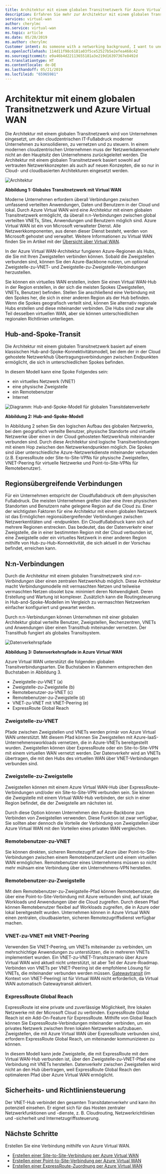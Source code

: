 ```yaml
---
title: Architektur mit einem globalen Transitnetzwerk für Azure Virtual WAN | Microsoft-Dokumentation
description: Erfahren Sie mehr zur Architektur mit einem globalen Transitnetzwerk für Azure Virtual WAN.
services: virtual-wan
author: cherylmc
ms.service: virtual-wan
ms.topic: article
ms.date: 05/20/2019
ms.author: cherylmc
Customer intent: As someone with a networking background, I want to understand global transit network architecture as it relates to Virtual WAN.
ms.openlocfilehash: 114d11f98c6181a03f5ce52527b5e2efea468c42
ms.sourcegitcommit: e9a46b4d22113655181a3e219d16397367e8492d
ms.translationtype: HT
ms.contentlocale: de-DE
ms.lasthandoff: 05/21/2019
ms.locfileid: "65965981"
---
```

# <a name="global-transit-network-architecture-and-virtual-wan"></a>Architektur mit einem globalen Transitnetzwerk und Azure Virtual WAN

Die Architektur mit einem globalen Transitnetzwerk wird von Unternehmen eingesetzt, um den cloudzentrischen IT-Fußabdruck moderner Unternehmen zu konsolidieren, zu vernetzen und zu steuern. In einem modernen cloudzentrischen Unternehmen muss der Netzwerkdatenverkehr nicht an den Hauptsitz den Unternehmens zurückgeleitet werden. Die Architektur mit einem globalen Transitnetzwerk basiert sowohl auf vertrauten Netzwerkkonzepten als auch auf neuen Konzepten, die so nur in Cloud- und cloudbasierten Architekturen eingesetzt werden.

![Architektur](./media/virtual-wan-global-transit-network-architecture/architecture2.png)

**Abbildung 1: Globales Transitnetzwerk mit Virtual WAN**

Moderne Unternehmen erfordern überall Verbindungen zwischen umfassend verteilten Anwendungen, Daten und Benutzern in der Cloud und lokal. Durch Azure Virtual WAN wird eine Architektur mit einem globalen Transitnetzwerk ermöglicht, da überall n:n-Verbindungen zwischen global verteilten VNETs, Sites, Anwendungen und Benutzern möglich sind. Azure Virtual WAN ist ein von Microsoft verwalteter Dienst. Alle Netzwerkkomponenten, aus denen dieser Dienst besteht, werden von Microsoft gehostet und verwaltet. Weitere Informationen zu Virtual WAN finden Sie im Artikel mit der [Übersicht über Virtual WAN](virtual-wan-about.md).

In der Azure Virtual WAN-Architektur fungieren Azure-Regionen als Hubs, die Sie mit Ihren Zweigstellen verbinden können. Sobald die Zweigstellen verbunden sind, können Sie den Azure-Backbone nutzen, um optional Zweigstelle-zu-VNET- und Zweigstelle-zu-Zweigstelle-Verbindungen herzustellen.

Sie können ein virtuelles WAN erstellen, indem Sie einen Virtual WAN-Hub in der Region erstellen, in der sich die meisten Spokes (Zweigstellen, VNETs, Benutzer) befinden. Stellen Sie anschließend eine Verbindung mit den Spokes her, die sich in einer anderen Region als der Hub befinden. Wenn die Spokes geografisch verteilt sind, können Sie alternativ regionale Hubs erstellen und diese miteinander verbinden. Die Hubs sind zwar alle Teil desselben virtuellen WAN, aber sie können unterschiedlichen regionalen Richtlinien unterliegen.

## <a name="hub"></a>Hub-and-Spoke-Transit

Die Architektur mit einem globalen Transitnetzwerk basiert auf einem klassischen Hub-and-Spoke-Konnektivitätsmodell, bei dem der in der Cloud gehostete Netzwerkhub Übertragungsverbindungen zwischen Endpunkten ermöglicht, die sich in unterschiedlichen Spokes befinden.
  
In diesem Modell kann eine Spoke Folgendes sein:

* ein virtuelles Netzwerk (VNET)
* eine physische Zweigstelle
* ein Remotebenutzer
* Internet

![Diagramm: Hub-and-Spoke-Modell für globalen Transitdatenverkehr](./media/virtual-wan-global-transit-network-architecture/architecture.png)

**Abbildung 2: Hub-and-Spoke-Modell**

In Abbildung 2 sehen Sie den logischen Aufbau des globalen Netzwerks, bei dem geografisch verteilte Benutzer, physische Standorte und virtuelle Netzwerke über einen in der Cloud gehosteten Netzwerkhub miteinander verbunden sind. Durch diese Architektur sind logische Transitverbindungen mit einem Hop zwischen den Netzwerkendpunkten möglich. Die Spokes sind über unterschiedliche Azure-Netzwerkdienste miteinander verbunden (z.B. ExpressRoute oder Site-to-Site-VPNs für physische Zweigstellen, VNET-Peering für virtuelle Netzwerke und Point-to-Site-VPNs für Remotebenutzer).

## <a name="crossregion"></a>Regionsübergreifende Verbindungen

Für ein Unternehmen entspricht der Cloudfußabdruck oft dem physischen Fußabdruck. Die meisten Unternehmen greifen über eine ihren physischen Standorten und Benutzern nahe gelegene Region auf die Cloud zu. Einer der wichtigsten Faktoren für eine Architektur mit einem globalen Netzwerk ist das Ermöglichen regionsübergreifender Verbindungen zwischen Netzwerkentitäten und -endpunkten. Ein Cloudfußabdruck kann sich auf mehrere Regionen erstrecken. Das bedeutet, das der Datenverkehr einer Zweigstelle, die in einer bestimmten Region mit der Cloud verbunden ist, eine Zweigstelle oder ein virtuelles Netzwerk in einer anderen Region mithilfe von Hub-zu-Hub-Konnektivität, die sich aktuell in der Vorschau befindet, erreichen kann.

## <a name="any"></a>N:n-Verbindungen

Durch die Architektur mit einem globalen Transitnetzwerk sind *n:n-Verbindungen* über einen zentralen Netzwerkhub möglich. Diese Architektur macht Verbindungsmodelle mit vermaschten Netzen und teilweise vermaschten Netzen obsolet bzw. minimiert deren Notwendigkeit. Deren Erstellung und Wartung ist komplexer. Zusätzlich kann die Routingsteuerung in Hub-and-Spoke-Modellen im Vergleich zu vermaschten Netzwerken einfacher konfiguriert und gewartet werden.

Durch n:n-Verbindungen können Unternehmen mit einer globalen Architektur global verteilte Benutzer, Zweigstellen, Rechenzentren, VNETs und Anwendungen über einen Transithub miteinander vernetzen. Der Transithub fungiert als globales Transitsystem.

![Datenverkehrspfade](./media/virtual-wan-global-transit-network-architecture/trafficpath.png)

**Abbildung 3: Datenverkehrspfade in Azure Virtual WAN**

Azure Virtual WAN unterstützt die folgenden globalen Transitverbindungsarten. Die Buchstaben in Klammern entsprechen den Buchstaben in Abbildung 3.

* Zweigstelle-zu-VNET (a)  
* Zweigstelle-zu-Zweigstelle (b)
* Remotebenutzer-zu-VNET (c)
* Remotebenutzer-zu-Zweigstelle (d)
* VNET-zu-VNET mit VNET-Peering (e)
* ExpressRoute Global Reach 

### <a name="branchvnet"></a>Zweigstelle-zu-VNET

Pfade zwischen Zweigstellen und VNETs werden primär von Azure Virtual WAN unterstützt. Mit diesem Pfad können Sie Zweigstellen mit Azure-IaaS-Unternehmensworkloads vernetzen, die in Azure-VNETs bereitgestellt wurden. Zweigstellen können über ExpressRoute oder ein Site-to-Site-VPN mit einem virtuellen WAN vernetzt werden. Der Datenverkehr wird an VNETs übertragen, die mit den Hubs des virtuellen WAN über VNET-Verbindungen verbunden sind.

### <a name="branchbranch"></a>Zweigstelle-zu-Zweigstelle

Zweigstellen können mit einem Azure Virtual WAN-Hub über ExpressRoute-Verbindungen und/oder ein Site-to-Site-VPN verbunden sein. Sie können die Zweigstelle mit einem Virtual WAN-Hub verbinden, der sich in einer Region befindet, die der Zweigstelle am nächsten ist.

Durch diese Option können Unternehmen den Azure-Backbone zum Verbinden von Zweigstellen verwenden. Diese Funktion ist zwar verfügbar, Sie sollten aber dennoch die Vorteile der Verbindung von Zweigstellen über Azure Virtual WAN mit den Vorteilen eines privaten WAN vergleichen.

### <a name="usertovnet"></a>Remotebenutzer-zu-VNET

Sie können direkten, sicheren Remotezugriff auf Azure über Point-to-Site-Verbindungen zwischen einem Remotebenutzerclient und einem virtuellen WAN ermöglichen. Remotebenutzer eines Unternehmens müssen so nicht mehr mühsam eine Verbindung über ein Unternehmens-VPN herstellen.

### <a name="usertobranch"></a>Remotebenutzer-zu-Zweigstelle

Mit dem Remotebenutzer-zu-Zweigstelle-Pfad können Remotebenutzer, die über eine Point-to-Site-Verbindung mit Azure verbunden sind, auf lokale Workloads und Anwendungen über die Cloud zugreifen. Durch diesen Pfad können Remotebenutzer flexibel auf Workloads zugreifen, die in Azure oder lokal bereitgestellt wurden. Unternehmen können in Azure Virtual WAN einen zentralen, cloudbasierten, sicheren Remotezugriffsdienst verfügbar machen.

### <a name="vnetvnet"></a>VNET-zu-VNET mit VNET-Peering

Verwenden Sie VNET-Peering, um VNETs miteinander zu verbinden, um mehrschichtige Anwendungen zu unterstützen, die in mehreren VNETs implementiert wurden. Ein VNET-zu-VNET-Transitszenario über Azure Virtual WAN wird aktuell nicht unterstützt, ist aber Teil der Azure-Roadmap. Verbinden von VNETs per VNET-Peering ist die empfohlene Lösung für VNETs, die miteinander verbunden werden müssen. [Gatewaytransit](../virtual-network/virtual-network-peering-overview.md#gateways-and-on-premises-connectivity) (im Kontext von VNET-Peering) ist für Virtual WAN nicht erforderlich, da Virtual WAN automatisch Gatewaytransit aktiviert.

### <a name="globalreach"></a>ExpressRoute Global Reach

ExpressRoute ist eine private und zuverlässige Möglichkeit, Ihre lokalen Netzwerke mit der Microsoft Cloud zu verbinden. ExpressRoute Global Reach ist ein Add-On-Feature für ExpressRoute. Mithilfe von Global Reach können Sie ExpressRoute-Verbindungen miteinander verbinden, um ein privates Netzwerk zwischen Ihren lokalen Netzwerken aufzubauen. Zweigstellen, die mit Azure Virtual WAN über ExpressRoute verbunden sind, erfordern ExpressRoute Global Reach, um miteinander kommunizieren zu können.

In diesem Modell kann jede Zweigstelle, die mit ExpressRoute mit dem Virtual WAN-Hub verbunden ist, über den Zweigstelle-zu-VNET-Pfad eine Verbindung mit VNETs herstellen. Datenverkehr zwischen Zweigstellen wird nicht an den Hub übertragen, weil ExpressRoute Global Reach den optimaleren Pfad über Azure Virtual WAN ermöglicht.

## <a name="security"></a>Sicherheits- und Richtliniensteuerung

Der VNET-Hub verbindet den gesamten Transitdatenverkehr und kann ihn potenziell einsehen. Er eignet sich für das Hosten zentraler Netzwerkfunktionen und -dienste, z. B. Cloudrouting, Netzwerkrichtlinien und -sicherheit und Internetzugriffssteuerung.

## <a name="next-steps"></a>Nächste Schritte

Erstellen Sie eine Verbindung mithilfe von Azure Virtual WAN.

* [Erstellen einer Site-to-Site-Verbindung per Azure Virtual WAN](virtual-wan-site-to-site-portal.md)
* [Erstellen einer Point-to-Site-Verbindung per Azure Virtual WAN](virtual-wan-point-to-site-portal.md)
* [Erstellen einer ExpressRoute-Zuordnung per Azure Virtual WAN](virtual-wan-expressroute-portal.md)
